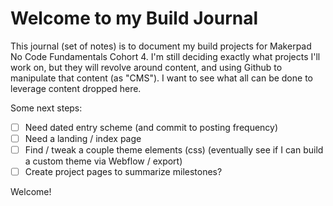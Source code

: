 # Welcome to my Build Journal

This journal (set of notes) is to document my build projects for Makerpad No Code Fundamentals Cohort 4. I'm still deciding exactly what projects I'll work on, but they will revolve around content, and using Github to manipulate that content (as "CMS"). I want to see what all can be done to leverage content dropped here.

Some next steps:
- [ ] Need dated entry scheme (and commit to posting frequency)
- [ ] Need a landing / index page
- [ ] Find / tweak a couple theme elements (css) (eventually see if I can build a custom theme via Webflow / export)
- [ ] Create project pages to summarize milestones?

Welcome!
